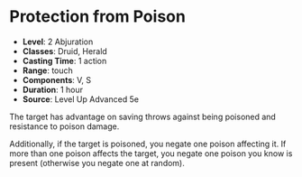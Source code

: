 # Protection from Poison

- **Level**: 2 Abjuration
- **Classes**: Druid, Herald
- **Casting Time**: 1 action
- **Range**: touch
- **Components**: V, S
- **Duration**: 1 hour
- **Source**: Level Up Advanced 5e

The target has advantage on saving throws against being poisoned and resistance to poison damage.

Additionally, if the target is poisoned, you negate one poison affecting it. If more than one poison affects the target, you negate one poison you know is present (otherwise you negate one at random).

